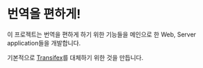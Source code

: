 # 번역을 편하게!

이 프로젝트는 번역을 편하게 하기 위한 기능들을 메인으로 한 Web, Server application들을 개발합니다.

기본적으로 [Transifex](https://www.transifex.com/)를 대체하기 위한 것을 만듭니다.